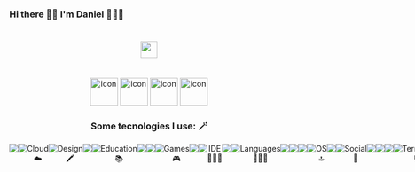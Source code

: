### Hi there 👋🏻 I'm Daniel 👨🏻‍💻


<div align="center">
<h1><img src="https://slackmojis.com/emojis/59391-checked/download" width="30"/></h1> 
  
  <br>



<div align="center">
  <img src="https://techstack-generator.vercel.app/swift-icon.svg" alt="icon" width="50" height="50" />
  <img src="https://techstack-generator.vercel.app/python-icon.svg" alt="icon" width="50" height="50" />
  <img src="https://techstack-generator.vercel.app/github-icon.svg" alt="icon" width="50" height="50" />
  <img src="https://techstack-generator.vercel.app/prettier-icon.svg" alt="icon" width="50" height="50" />
</div>





<!--
**danimelenge/danimelenge** is a ✨ _special_ ✨ repository because its `README.md` (this file) appears on your GitHub profile.

Here are some ideas to get you started:

- 🔭 I’m currently working on ...
- 🌱 I’m currently learning ...
- 👯 I’m looking to collaborate on ...
- 🤔 I’m looking for help with ...
- 💬 Ask me about ...
- 📫 How to reach me: ...
- 😄 Pronouns: ...
- ⚡ Fun fact: ...
-->
### Some tecnologies I use: 🪄

<div align="center">
<div style="display: flex; align-items: flex-start;"><img src="https://img.shields.io/badge/Gmail-D14836?style=for-the-badge&logo=gmail&logoColor=white" /><img src="https://img.shields.io/badge/WhatsApp-25D366?style=for-the-badge&logo=whatsapp&logoColor=white" /> 
Cloud ☁️
 <img src="https://img.shields.io/badge/iCloud-3693F3?style=for-the-badge&logo=iCloud&logoColor=white" /> 
Design 🖍️
<img src="https://img.shields.io/badge/Figma-F24E1E?style=for-the-badge&logo=figma&logoColor=white" /><img src="https://img.shields.io/badge/Canva-%2300C4CC.svg?&style=for-the-badge&logo=Canva&logoColor=white" />  
Education 📚
<img src="https://img.shields.io/badge/Udacity-grey?style=for-the-badge&logo=udacity&logoColor=#5FCFEE" /><img src="https://img.shields.io/badge/Platzi-98CA3F?style=for-the-badge&logo=platzi&logoColor=white" /><img src="https://img.shields.io/badge/Duolingo-58CC02?style=for-the-badge&logo=Duolingo&logoColor=white" /> 
Games 🎮
 <img src="https://img.shields.io/badge/PlayStation-003791?style=for-the-badge&logo=playstation&logoColor=white" /><img src="https://img.shields.io/badge/Epic%20Games-313131?style=for-the-badge&logo=Epic%20Games&logoColor=white" />   
IDE 👨🏻‍💻
<img src="https://img.shields.io/badge/Visual_Studio_Code-0078D4?style=for-the-badge&logo=visual%20studio%20code&logoColor=white" /><img src="https://img.shields.io/badge/Xcode-007ACC?style=for-the-badge&logo=Xcode&logoColor=white" />  
Languages 👨🏻‍💻
<img src="https://img.shields.io/badge/CSS3-1572B6?style=for-the-badge&logo=css3&logoColor=white" /><img src="https://img.shields.io/badge/HTML5-E34F26?style=for-the-badge&logo=html5&logoColor=white" /><img src="https://img.shields.io/badge/Python-FFD43B?style=for-the-badge&logo=python&logoColor=blue" /><img src="https://img.shields.io/badge/Swift-FA7343?style=for-the-badge&logo=swift&logoColor=white" />  
OS 🔝
<img src="https://img.shields.io/badge/iOS-000000?style=for-the-badge&logo=ios&logoColor=white" /><img src="https://img.shields.io/badge/mac%20os-000000?style=for-the-badge&logo=apple&logoColor=white" /> 
Social 👫
<img src="https://img.shields.io/badge/Codepen-000000?style=for-the-badge&logo=codepen&logoColor=white" /><img src="https://img.shields.io/badge/GitHub-100000?style=for-the-badge&logo=github&logoColor=white" /><img src="https://img.shields.io/badge/Instagram-E4405F?style=for-the-badge&logo=instagram&logoColor=white" /> 
<img src="https://img.shields.io/badge/X-000000?style=for-the-badge&logo=x&logoColor=white" />   
Terminal 💻
<img src="https://img.shields.io/badge/GIT-E44C30?style=for-the-badge&logo=git&logoColor=white" />  
Workspace Spec ✔️💻🔝
<img src="https://img.shields.io/badge/Apple%20laptop-333333?style=for-the-badge&logo=apple&logoColor=white" /><img src="https://img.shields.io/badge/apple%20silicon-333333?style=for-the-badge&logo=apple&logoColor=white" /> 
Web Browsers 🌐
<img src="https://img.shields.io/badge/Google_chrome-4285F4?style=for-the-badge&logo=Google-chrome&logoColor=white" /><img src="https://img.shields.io/badge/Safari-000000?style=for-the-badge&logo=safari&logoColor=white" /> 
Store 🛒
<img src="https://img.shields.io/badge/App_Store-0D96F6?style=for-the-badge&logo=app-store&logoColor=white" /> 
Office 👨🏻‍💻
<img src="https://img.shields.io/badge/Microsoft_Excel-217346?style=for-the-badge&logo=microsoft-excel&logoColor=white" /><img src="https://img.shields.io/badge/Microsoft_Office-D83B01?style=for-the-badge&logo=microsoft-office&logoColor=white" /><img src="https://img.shields.io/badge/Microsoft_PowerPoint-B7472A?style=for-the-badge&logo=microsoft-powerpoint&logoColor=white" />
Sounds 🎼 🎧
<img src="https://img.shields.io/badge/apple%20music-F34E68?style=for-the-badge&logo=apple%20music&logoColor=white" /><img src="https://img.shields.io/badge/Apple_Podcasts-9933CC?style=for-the-badge&logo=apple-podcasts&logoColor=white" /><img src="https://img.shields.io/badge/Shazam-0088FF?style=for-the-badge&logo=Shazam&logoColor=white" /><img src="https://img.shields.io/badge/YouTube_Music-FF0000?style=for-the-badge&logo=youtube-music&logoColor=white" />  


[![My Skills](https://skillicons.dev/icons?i=git,github,figma,vscode,twitter,swift,py,ps,instagram,html,css,ai)](https://skillicons.dev)

<img align="left" src="https://user-images.githubusercontent.com/65187002/144930161-2f783401-8d27-4fdf-a2f7-cc0ba32f1f1f.gif" width="21%" style="display:inline;"><img align="right" src="https://user-images.githubusercontent.com/65187002/144930161-2f783401-8d27-4fdf-a2f7-cc0ba32f1f1f.gif" width="21%" style="display:inline;">
Cars 🏎️💨💨💨
<div style="display:inline_block"><br/>
<img src="https://aleen42.github.io/badges/src/tesla.svg" />
<img src="https://aleen42.github.io/badges/src/bmw.svg" />
<img src="https://aleen42.github.io/badges/src/mercedes_benz.svg" />
</div>

<img src="https://user-images.githubusercontent.com/74038190/229223263-cf2e4b07-2615-4f87-9c38-e37600f8381a.gif" />














